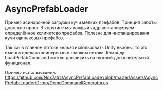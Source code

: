 # AsyncPrefabLoader

Пример асинхронной загрузки кучи мелких префабов. Принцип работы довольно прост. В корутине мы каждый кадр инстаницируем определённое количетсво префабов.
Полезно для инстанцирования кучи одинаковых префабов.

Так как в главном потоке нельзя использовать Unity вызовы, то это именно сделано асинхронно в главном потоке. Команду LoadPrefabCommand можно расширить на нужный дополнительный функционал.

Пример использования: https://github.com/Nox7atra/AsyncPrefabLoader/blob/master/Assets/AsyncPrefabsLoader/Demo/DemoCommandGenerator.cs
